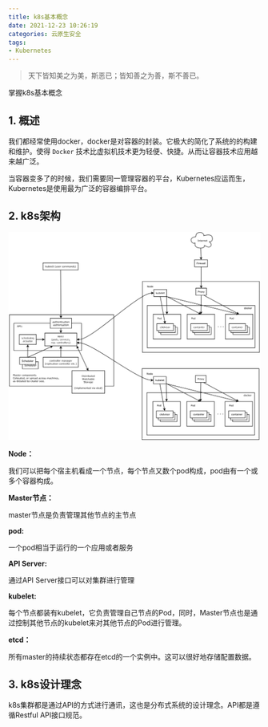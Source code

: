 ```yaml
---
title: k8s基本概念
date: 2021-12-23 10:26:19
categories: 云原生安全
tags:
- Kubernetes
---
```


> 天下皆知美之为美，斯恶已；皆知善之为善，斯不善已。

掌握k8s基本概念

<!-- more -->

## 1. 概述

我们都经常使用docker，docker是对容器的封装。它极大的简化了系统的的构建和维护。使得 `Docker` 技术比虚拟机技术更为轻便、快捷。从而让容器技术应用越来越广泛。

当容器变多了的时候，我们需要同一管理容器的平台，Kubernetes应运而生，Kubernetes是使用最为广泛的容器编排平台。





## 2. k8s架构



![](../images/pic/k8s1.png)

**Node：**

我们可以把每个宿主机看成一个节点，每个节点又数个pod构成，pod由有一个或多个容器构成。

**Master节点：**

master节点是负责管理其他节点的主节点

**pod:**

一个pod相当于运行的一个应用或者服务

**API Server:**

通过API Server接口可以对集群进行管理

**kubelet:**

每个节点都装有kubelet，它负责管理自己节点的Pod，同时，Master节点也是通过控制其他节点的kubelet来对其他节点的Pod进行管理。

**etcd：**

所有master的持续状态都存在etcd的一个实例中。这可以很好地存储配置数据。





## 3. k8s设计理念

k8s集群都是通过API的方式进行通讯，这也是分布式系统的设计理念。API都是遵循Restful API接口规范。
